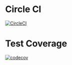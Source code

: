 # Circle CI
[![CircleCI](https://circleci.com/gh/ntnghia0320/train/tree/master.svg?style=svg)](https://circleci.com/gh/ntnghia0320/train/tree/master)

# Test Coverage
[![codecov](https://codecov.io/gh/ntnghia0320/train/branch/basic/exercise-02/graph/badge.svg?token=3NiZSsp9Gc)](https://codecov.io/gh/ntnghia0320/train)
